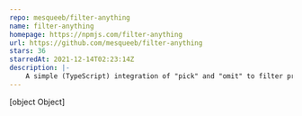 ```yaml
---
repo: mesqueeb/filter-anything
name: filter-anything
homepage: https://npmjs.com/filter-anything
url: https://github.com/mesqueeb/filter-anything
stars: 36
starredAt: 2021-12-14T02:23:14Z
description: |-
    A simple (TypeScript) integration of "pick" and "omit" to filter props of an object
---
```


[object Object]

